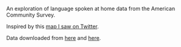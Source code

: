 An exploration of language spoken at home data from the American Community Survey. 

Inspired by this [map I saw on Twitter](https://twitter.com/mapmakerbot/status/1274466655947587587/photo/1).  

Data downloaded from [here](https://data.census.gov/cedsci/table?q=C16001%3A%20LANGUAGE%20SPOKEN%20AT%20HOME%20FOR%20THE%20POPULATION%205%20YEARS%20AND%20OVER&hidePreview=true&tid=ACSDT5Y2018.C16001&t=Language%20Spoken%20at%20Home&g=0100000US.050000) and [here](https://data.census.gov/cedsci/table?g=0100000US.050000&tid=ACSDT5Y2018.C16001&d=ACS%205-Year%20Estimates%20Detailed%20Tables&t=Language%20Spoken%20at%20Home&vintage=2018&hidePreview=true).
